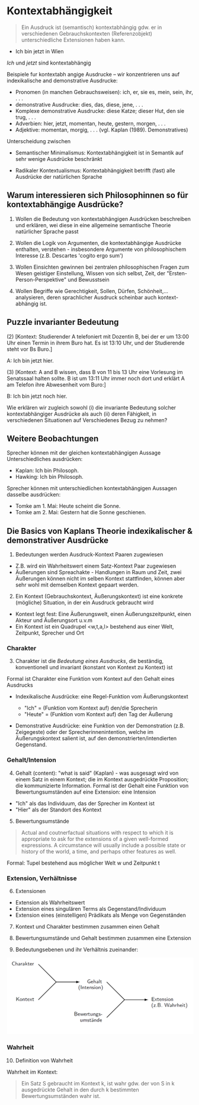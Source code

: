 # Kontextabhängigkeit

> Ein Ausdruck ist (semantisch) kontextabhängig gdw. er  in verschiedenen Gebrauchskontexten (Referenzobjekt) unterschiedliche Extensionen haben kann.

* Ich bin jetzt in Wien

*Ich* und *jetzt* sind kontextabhängig

Beispiele fur kontextabh angige Ausdrucke – wir konzentrieren uns auf
indexikalische and demonstrative Ausdrucke:
* Pronomen (in manchen Gebrauchsweisen): ich, er, sie es, mein, sein, ihr, . . .
* demonstrative Ausdrucke: dies, das, diese, jene, . . .
* Komplexe demonstrative Ausdrucke: diese Katze; dieser Hut, den sie trug,
. . .
* Adverbien: hier, jetzt, momentan, heute, gestern, morgen, . . .
* Adjektive: momentan, morgig, . . . (vgl. Kaplan (1989). Demonstratives)

Unterscheidung zwischen

* Semantischer Minimalismus: Kontextabhängigkeit ist in Semantik auf sehr wenige Ausdrücke beschränkt

* Radikaler Kontextualismus: Kontextabhängigkeit betrifft (fast) alle Ausdrücke der natürlichen Sprache

## Warum interessieren sich Philosophinnen so für kontextabhängige Ausdrücke?

1. Wollen die Bedeutung von kontextabhängigen Ausdrücken beschreiben und erklären, wei diese in eine allgemeine semantische Theorie natürlicher Sprache passt

2. Wollen die Logik von Argumenten, die kontextabhängige Ausdrücke enthalten, verstehen - insbesondere Argumente von philosophischem Interesse (z.B. Descartes 'cogito ergo sum')

3. Wollen Einsichten gewinnen bei zentralen philosophischen Fragen zum Wesen geistiger Einstellung, Wissen von sich selbst, Zeit, der "Ersten-Person-Perspektive" und Bewusstsein

4. Wollen Begriffe wie Gerechtigkeit, Sollen, Dürfen, Schönheit,... analysieren, deren sprachlicher Ausdruck scheinbar auch kontext-abhängig ist.

## Puzzle invarianter Bedeutung

(2) [Kontext: Studierender A telefoniert mit Dozentin B, bei der er um 13:00
Uhr einen Termin in ihrem Buro hat. Es ist 13:10 Uhr, und der
Studierende steht vor Bs Buro.]

A: Ich bin jetzt hier.

(3) [Kontext: A and B wissen, dass B von 11 bis 13 Uhr eine Vorlesung im
Senatssaal halten sollte. B ist um 13:11 Uhr immer noch dort und erklärt
A am Telefon ihre Abwesenheit vom Buro:]

B: Ich bin jetzt noch hier.

Wie erklären wir zugleich sowohl (i) die invariante Bedeutung solcher kontextabhängiger Ausdrücke als auch (ii) deren Fähigkeit, in verschiedenen Situationen auf Verschiedenes Bezug zu nehmen?

## Weitere Beobachtungen

Sprecher können mit der gleichen kontextabhängigen Aussage Unterschiedliches ausdrücken:

* Kaplan: Ich bin Philosoph.
* Hawking: Ich bin Philosoph.

Sprecher können mit unterschiedlichen kontextabhängigen Aussagen dasselbe ausdrücken:

* Tomke am 1. Mai: Heute scheint die Sonne.
* Tomke am 2. Mai: Gestern hat die Sonne geschienen.

## Die Basics von Kaplans Theorie indexikalischer & demonstrativer Ausdrücke


1. Bedeutungen werden Ausdruck-Kontext Paaren zugewiesen
  * Z.B. wird ein Wahrheitswert einem Satz-Kontext Paar zugewiesen
  * Äußerungen sind Spreachakte - Handlungen in Raum und Zeit, zwei Äußerungen können nicht im selben Kontext stattfinden, können aber sehr wohl mit demselben Kontext gepaart werden.

2. Ein Kontext (Gebrauchskontext, Äußerungskontext) ist eine konkrete (mögliche) Situation, in der ein Ausdruck gebraucht wird
  * Kontext legt fest: Eine Äußerungswelt, einen Äußerungszeitpunkt, einen Akteur und Äußerungsort u.v.m
  * Ein Kontext ist ein Quadrupel <w,t,a,l> bestehend aus einer Welt, Zeitpunkt, Sprecher und Ort


### Charakter

3. Charakter ist die *Bedeutung eines Ausdrucks*, die beständig, konventionell und invariant (konstant von Kontext zu Kontext) ist

Formal ist Charakter eine Funktion vom Kontext auf den Gehalt eines Ausdrucks

* Indexikalische Ausdrücke: eine Regel-Funktion vom Äußerungskontext
  * "Ich" = (Funktion vom Kontext auf) den/die Sprecherin
  * "Heute" = (Funktion vom Kontext auf) den Tag der Äußerung

* Demonstrative Ausdrücke: eine Funktion von der Demonstration (z.B. Zeigegeste) oder der Sprecherinnenintention, welche im Äußerungskontext salient ist, auf den demonstrierten/intendierten Gegenstand.


### Gehalt/Intension

4. Gehalt (content): "what is said" (Kaplan) - was ausgesagt wird von einem Satz in einem Kontext; die im Kontext ausgedrückte Proposition; die kommunizierte Information. Formal ist der Gehalt eine Funktion von Bewertungsumständen auf eine Extension: eine Intension

  * "Ich" als das Individuum, das der Sprecher im Kontext ist
  * "Hier" als der Standort des Kontext


5. Bewertungsumstände


> Actual and coutnerfactual situations with respect to which it is appropriate to ask for the extensions of a given well-formed expressions. A circumstance will usually include a possible state or history of the world, a time, and perhaps other features as well.

Formal: Tupel bestehend aus möglicher Welt w und Zeitpunkt t


### Extension, Verhältnisse

6. Extensionen
  * Extension als Wahrheitswert
  * Extension eines singulären Terms als Gegenstand/Individuum
  * Extension eines (einstelligen) Prädikats als Menge von Gegenständen


7. Kontext und Charakter bestimmen zusammen einen Gehalt
8. Bewertungsumstände und Gehalt bestimmen zusammen eine Extension

9.  Bedeutungsebenen und ihr Verhältnis zueinander:

 ![Bedeutungsebenen und ihr Verhältnis zueinander](../bilder/kontext.png)

### Wahrheit

10. Definition von Wahrheit

  Wahrheit im Kontext:
> Ein Satz S gebraucht im Kontext k, ist wahr gdw. der von S in k ausgedrückte Gehalt in den durch k bestimmten Bewertungsumständen wahr ist.
